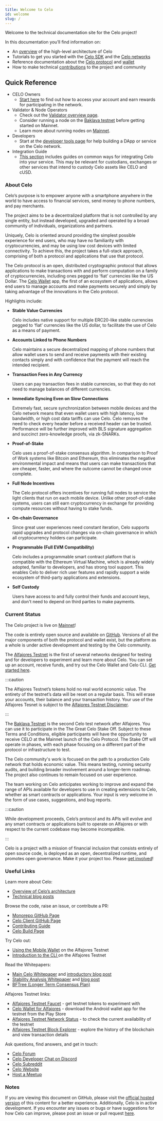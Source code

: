 ```yaml
---
title: Welcome to Celo
id: welcome
slug: /
---
```


Welcome to the technical documentation site for the Celo project!

In this documentation you’ll find information on:

- An [overview](./overview.md) of the high-level architecture of Celo
- Tutorials to get you started with the [Celo SDK](./developer-resources/start.md) and the [Celo networks](getting-started/choosing-a-network.md)
- Reference documentation about the [Celo protocol](celo-codebase/protocol/) and [wallet](celo-codebase/wallet/)
- How to make technical [contributions](community/contributing.md) to the project and community

## Quick Reference

- CELO Owners
  - [Start here](celo-holder-guide/quick-start.md) to find out how to access your account and earn rewards for participating in the network.
- Validator & Node Operators
  - Check out the [Validator overview page](validator-guide/overview.md).
  - Consider running a node on the [Baklava testnet](getting-started/baklava-testnet) before getting started on Mainnet.
  - Learn more about running nodes on [Mainnet](getting-started/mainnet).
- Developers
  - Start at the [developer tools page](./developer-resources/overview.md) for help building a DApp or service on the Celo network.
- Integration Guide
  - [This section](./developer-resources/integrations/integrations.md) includes guides on common ways for integrating Celo into your service. This may be relevant for custodians, exchanges or other services that intend to custody Celo assets like CELO and cUSD.

### About Celo

Celo’s purpose is to empower anyone with a smartphone anywhere in the world to have access to financial services, send money to phone numbers, and pay merchants.

The project aims to be a decentralized platform that is not controlled by any single entity, but instead developed, upgraded and operated by a broad community of individuals, organizations and partners.

Uniquely, Celo is oriented around providing the simplest possible experience for end users, who may have no familiarity with cryptocurrencies, and may be using low cost devices with limited connectivity. To achieve this, the project takes a full-stack approach, comprising of both a protocol and applications that use that protocol.

The Celo protocol is an open, distributed cryptographic protocol that allows applications to make transactions with and perform computation on a family of cryptocurrencies, including ones pegged to ‘fiat’ currencies like the US Dollar. The [Celo Wallet](http://celo.org/build/wallet) app, the first of an ecosystem of applications, allows end users to manage accounts and make payments securely and simply by taking advantage of the innovations in the Celo protocol.

Highlights include:

- **Stable Value Currencies**

  Celo includes native support for multiple ERC20-like stable currencies pegged to ‘fiat’ currencies like the US dollar, to facilitate the use of Celo as a means of payment.

- **Accounts Linked to Phone Numbers**

  Celo maintains a secure decentralized mapping of phone numbers that allow wallet users to send and receive payments with their existing contacts simply and with confidence that the payment will reach the intended recipient.

- **Transaction Fees in Any Currency**

  Users can pay transaction fees in stable currencies, so that they do not need to manage balances of different currencies.

- **Immediate Syncing Even on Slow Connections**

  Extremely fast, secure synchronization between mobile devices and the Celo network means that even wallet users with high latency, low bandwidth, or high cost data tariffs can use Celo. Celo removes the need to check every header before a received header can be trusted. Performance will be further improved with BLS signature aggregation and succinct zero-knowledge proofs, via zk-SNARKs.

- **Proof-of-Stake**

  Celo uses a proof-of-stake consensus algorithm. In comparison to Proof of Work systems like Bitcoin and Ethereum, this eliminates the negative environmental impact and means that users can make transactions that are cheaper, faster, and where the outcome cannot be changed once complete.

- **Full Node Incentives**

  The Celo protocol offers incentives for running full nodes to service the light clients that run on each mobile device. Unlike other proof-of-stake systems, users can still earn cryptocurrency in exchange for providing compute resources without having to stake funds.

- **On-chain Governance**

  Since great user experiences need constant iteration, Celo supports rapid upgrades and protocol changes via on-chain governance in which all cryptocurrency holders can participate.

- **Programmable \(Full EVM Compatibility\)**

  Celo includes a programmable smart contract platform that is compatible with the Ethereum Virtual Machine, which is already widely adopted, familiar to developers, and has strong tool support. This enables Celo to deliver rich user features and rapidly support a wide ecosystem of third-party applications and extensions.

- **Self Custody**

  Users have access to and fully control their funds and account keys, and don't need to depend on third parties to make payments.

### Current Status

The Celo project is live on [Mainnet](https://medium.com/celoorg/its-official-celo-mainnet-is-here-6a3a71763f68)!

The code is entirely open source and available on [GitHub](https://github.com/celo-org). Versions of all the major components of both the protocol and wallet exist, but the platform as a whole is under active development and testing by the Celo community.

The [Alfajores Testnet](getting-started/alfajores-testnet) is the first of several networks designed for testing and for developers to experiment and learn more about Celo. You can set up an account, receive funds, and try out the Celo Wallet and Celo CLI. [Get started here](getting-started/alfajores-testnet/faucet).

:::caution

The Alfajores Testnet’s tokens hold no real world economic value. The entirety of the testnet’s data will be reset on a regular basis. This will erase your accounts, their balance and your transaction history. Your use of the Alfajores Tesnet is subject to the [Alfajores Testnet Disclaimer](important-information/alfajores-testnet-disclaimer).

:::

The [Baklava Testnet](getting-started/baklava-testnet) is the second Celo test network after Alfajores. You can use it to participate in the The Great Celo Stake Off. Subject to these Terms and Conditions, eligible participants will have the opportunity to receive CELO at the Mainnet launch of the Celo Protocol. The Stake Off will operate in phases, with each phase focusing on a different part of the protocol or infrastructure to test.

The Celo community's work is focused on the path to a production Celo network that holds economic value. This means testing, running security audits, and building broader involvement around a longer-term roadmap. The project also continues to remain focused on user experience.

The team working on Celo anticipates working to improve and expand the range of APIs available for developers to use in creating extensions to Celo, whether as smart contracts or applications. Your input is very welcome in the form of use cases, suggestions, and bug reports.

:::caution

While development proceeds, Celo’s protocol and its APIs will evolve and any smart contracts or applications built to operate on Alfajores or with respect to the current codebase may become incompatible.

:::

Celo is a project with a mission of financial inclusion that consists entirely of open source code, is deployed as an open, decentralized runtime, and promotes open governance. Make it your project too. Please [get involved](community/contributing.md)!

### Useful Links <a id="useful-links"></a>

Learn more about Celo:

- [Overview of Celo’s architecture ](overview.md)
- [Technical blog posts](https://medium.com/celoorg/technology/home)

Browse the code, raise an issue, or contribute a PR:

- [Monorepo GitHub Page](https://github.com/celo-org/celo-monorepo)
- [Celo Client GitHub Page](https://github.com/celo-org/celo-blockchain)
- [Contributing Guide](community/contributing.md)
- [Celo Build Page](https://celo.org/build)

Try Celo out:

- [Using the Mobile Wallet](getting-started/alfajores-testnet/using-the-mobile-wallet) on the Alfajores Testnet
- [Introduction to the CLI ](command-line-interface/introduction.md)on the Alfajores Testnet

Read the Whitepapers:

- [Main Celo Whitepaper](https://celo.org/papers/whitepaper) and [introductory blog post](https://medium.com/celohq/a-look-at-the-celo-whitepaper-c0061118ffd4)
- [Stability Analysis Whitepaper](https://celo.org/papers/Celo_Stability_Analysis.pdf) and [blog post](https://medium.com/celohq/a-look-at-the-celo-stability-analysis-white-paper-part-1-23edd5ef8b5)
- [BFTree \(Longer Term Consensus Plan\)](https://storage.googleapis.com/celo_whitepapers/BFTree%20-%20Scaling%20HotStuff%20to%20Millions%20of%20Validators.pdf)

Alfajores Testnet links:

- [Alfajores Testnet Faucet](https://celo.org/build/faucet) - get testnet tokens to experiment with
- [Celo Wallet for Alfajores](https://celo.org/build/wallet) - download the Android wallet app for the testnet from the Play Store
- [Alfajores Testnet Network Status](https://alfajores-celostats.celo-testnet.org) - to check the current availability of the testnet
- [Alfajores Testnet Block Explorer](https://alfajores-blockscout.celo-testnet.org) - explore the history of the blockchain and view transaction details

Ask questions, find answers, and get in touch:

- [Celo Forum](https://forum.celo.org)
- [Celo Developer Chat on Discord](https://discord.gg/JvJ66Wc)
- [Celo Subreddit](https://www.reddit.com/r/celo/)
- [Celo Website](https://celo.org/build)
- [Host a Meetup](https://airtable.com/shrTCM7LddTxOm3r6)

### Notes <a id="notes"></a>

If you are viewing this document on GitHub, please visit the [official hosted version](https://docs.celo.org) of this content for a better experience. Additionally, Celo is in active development. If you encounter any issues or bugs or have suggestions for how Celo can improve, please post an issue or pull request [here](https://github.com/celo-org/celo-monorepo).
